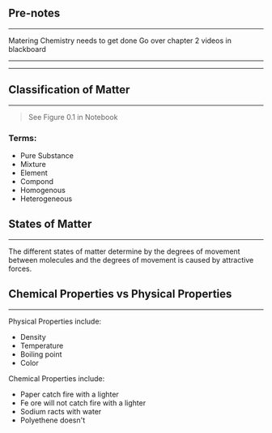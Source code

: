 ## Pre-notes
---
Matering Chemistry needs to get done
Go over chapter 2 videos in blackboard

---
---

## Classification of Matter
---

> See Figure 0.1 in Notebook

### Terms:
- Pure Substance
- Mixture
- Element
- Compond
- Homogenous
- Heterogeneous

## States of Matter
---
The different states of matter determine by the degrees of movement between molecules and the degrees of movement is caused by attractive forces.

## Chemical Properties vs Physical Properties
---
Physical Properties include:
- Density
- Temperature
- Boiling point
- Color

Chemical Properties include:
- Paper catch fire with a lighter
- Fe ore will not catch fire with a lighter
- Sodium racts with water
- Polyethene doesn't 